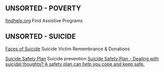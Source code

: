 
## UNSORTED - POVERTY

[findhelp.org](https://www.findhelp.org/)
Find Assistive Programs

## UNSORTED - SUICIDE

[Faces of Suicide](https://www.facesofsuicide.com/)
Suicide Victim Remembrance & Donations

[Suicide Safety Plan](https://github.com/suicidesafetyplan/safetyplan-ios)
Suicide prevention
[Suicide Safety Plan - Dealing with suicidal thoughts? A safety plan can help you cope and keep safe.](https://suicidesafetyplan.app/)

